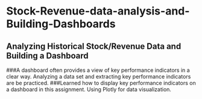 # Stock-Revenue-data-analysis-and-Building-Dashboards

## Analyzing Historical Stock/Revenue Data and Building a Dashboard
###A dashboard often provides a view of key performance indicators in a clear way. Analyzing a data set and extracting key performance indicators are be practiced. 
###Learned how to display key performance indicators on a dashboard in this assignment. Using Plotly for data visualization.
